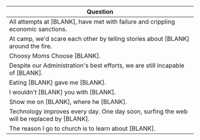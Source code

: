 Question |
--- |
All attempts at [BLANK], have met with failure and crippling economic sanctions. |
At camp, we'd scare each other by telling stories about [BLANK] around the fire. |
Choosy Moms Choose [BLANK]. |
Despite our Administration's best efforts, we are still incapable of [BLANK]. |
Eating [BLANK] gave me [BLANK]. |
I wouldn't [BLANK] you with [BLANK]. |
Show me on [BLANK], where he [BLANK]. |
Technology improves every day. One day soon, surfing the web will be replaced by [BLANK]. |
The reason I go to church is to learn about [BLANK]. |
